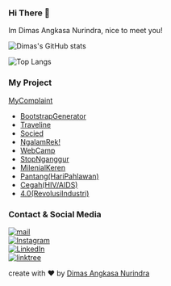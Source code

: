 ### Hi There 👋

Im Dimas Angkasa Nurindra, nice to meet you!

![Dimas's GitHub stats](https://github-readme-stats.vercel.app/api?username=angkasa27&show_icons=true&icon)

![Top Langs](https://github-readme-stats.vercel.app/api/top-langs/?username=angkasa27&show_icons=true&icon)

### My Project
[MyComplaint](https://angkasa27.github.io/react-tailwind-mycomplaint/)
- [BootstrapGenerator](https://angkasa27.github.io/BootstrapGenerator/)
- [Traveline](https://traveline.web.app/)
- [Socied](https://socied.web.app/)
- [NgalamRek!](https://angkasa27.github.io/Web-Ngalam-rek/)
- [WebCamp](https://angkasa27.github.io/Web-WebCamp/)
- [StopNganggur](https://angkasa27.github.io/Web-Stop-Nganggur/)
- [MilenialKeren](https://angkasa27.github.io/Web-Milenial-Keren/)
- [Pantang(HariPahlawan)](https://angkasa27.github.io/Web-Pantang-Hari-Pahlawan/)
- [Cegah(HIV/AIDS)](https://angkasa27.github.io/Web-Pantang-Hari-Pahlawan/)
- [4.0(RevolusiIndustri)](https://angkasa27.github.io/Web-Revolusi-Industri/)

### Contact & Social Media
 <a href="mailto:mas.angkasa27@gmail.com" target="_blank"><img alt="mail" src="https://img.shields.io/badge/-gmail:%20mas.angkasa27@gmail.com-ea4335?&style=for-the-badge&logo=gmail&logoColor=white" /></a><br>
<a href="https://instagram.com/mas.angkasa27" target="_blank"><img alt="Instagram" src="https://img.shields.io/badge/-Instagram:%20@mas.angkasa27-E4406F?&style=for-the-badge&logo=Instagram&logoColor=white" /></a><br>
 <a href="https://www.linkedin.com/in/dimas-angkasa-nurindra-a1750719b/" target="_blank"><img alt="LinkedIn" src="https://img.shields.io/badge/-LinkedIn:%20Dimas%20Angkasa%20Nurindra-0A66C2?&style=for-the-badge&logo=linkedin&logoColor=white" /></a> <br>
 <a href="https://linktr.ee/angkasa27" target="_blank"><img alt="linktree" src="https://img.shields.io/badge/-Linktree:%20angkasa27-39e09b?&style=for-the-badge&logo=linktree&logoColor=white" /></a>

create with :heart: by [Dimas Angkasa Nurindra](https://github.com/angkasa27)

